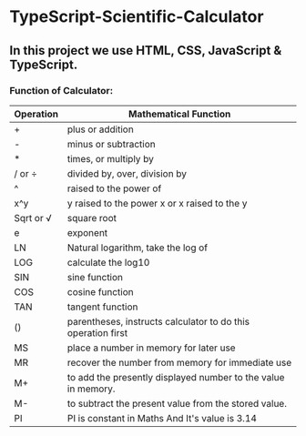 # TypeScript-Scientific-Calculator
## In this project we use HTML, CSS, JavaScript & TypeScript.
 ### Function of Calculator:
 
|Operation|Mathematical Function|
|----|-----|
|+|plus or addition|
|-|minus or subtraction|
|*|times, or multiply by|
|/ or ÷|divided by, over, division by|
|^|raised to the power of|
|x^y|y raised to the power x or x raised to the y|
|Sqrt or √|square root|
|e|exponent|
|LN|Natural logarithm, take the log of|
|LOG|calculate the log10|
|SIN|sine function|
|COS|cosine function|
|TAN|tangent function|
|()|parentheses, instructs calculator to do this operation first|
|MS|place a number in memory for later use|
|MR|recover the number from memory for immediate use|
|M+|to add the presently displayed number to the value in memory. |
|M-|to subtract the present value from the stored value.|
|PI| PI is constant in Maths And It's value is 3.14|
